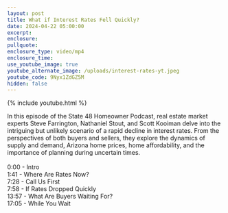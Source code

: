 ```yaml
---
layout: post
title: What if Interest Rates Fell Quickly?
date: 2024-04-22 05:00:00
excerpt:
enclosure:
pullquote:
enclosure_type: video/mp4
enclosure_time:
use_youtube_image: true
youtube_alternate_image: /uploads/interest-rates-yt.jpeg
youtube_code: 9Nyx1ZdGZ5M
hidden: false
---
```

{% include youtube.html %}

In this episode of the State 48 Homeowner Podcast, real estate market experts Steve Farrington, Nathaniel Stout, and Scott Kooiman delve into the intriguing but unlikely scenario of a rapid decline in interest rates. From the perspectives of both buyers and sellers, they explore the dynamics of supply and demand, Arizona home prices, home affordability, and the importance of planning during uncertain times.<br><br>0:00 - Intro<br>1:41 - Where Are Rates Now?<br>7:28 - Call Us First<br>7:58 - If Rates Dropped Quickly<br>13:57 - What Are Buyers Waiting For?<br>17:05 - While You Wait

&nbsp;